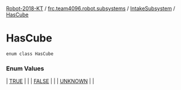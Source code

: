 [Robot-2018-KT](../../../index.md) / [frc.team4096.robot.subsystems](../../index.md) / [IntakeSubsystem](../index.md) / [HasCube](./index.md)

# HasCube

`enum class HasCube`

### Enum Values

| [TRUE](-t-r-u-e.md) |  |
| [FALSE](-f-a-l-s-e.md) |  |
| [UNKNOWN](-u-n-k-n-o-w-n.md) |  |


